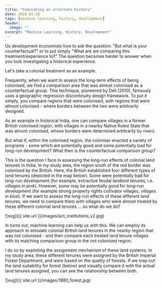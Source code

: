 ```yaml
---
title: "Simulating an alternate history"
date: 2018-01-28
tags: [machine learning, history, development]
header:
  image: ""
excerpt: "Machine Learning, History, Development"
---
```


Us development economists love to ask the question: "But what is your counterfactual?" or to put simply "What are we comparing this treatment/experience to?" The question becomes harder to answer when you look investigating a historical experience.

Let's take a colonial treatment as an example.

Frequently, when we want to assess the long-term effects of being colonised, we find a comparison area that was almost colonised as a counterfactual group. This technique, pioneered by Dell (2010), famously uses a geographic regression discontinuity design framework. To put it simply, you compare regions that were colonised, with regions that were *almost* colonised - where borders between the two were arbitrarily designed.

As an example in historical India, one can compare villages in a former British colonised region, with villages in a nearby Native Ruled State that was almost colonised, whose borders were determined arbitrarily by rivers.

But what if, within the colonised region, the coloniser enacted a variety of programs - some which are potentially good and some potentially bad for long-run development? What then is the counterfactual comparison group?

This is the question I face in assessing the long-run effects of colonial land tenures in India. In my study area, the region south of the red border was colonised by the British. Here, the British established four different types of land tenures (depicted in the map below). Some were potentially bad for long-run development (for example, extractive feudal landlord tenures, i.e. *villages in pink*). However, some may be potentially good for long-run development (for example strong property rights cultivator villages, *villages in blue*). If we want to assess the long-run effects of these different land tenures, we need to compare them with villages who were almost treated by these different colonial land tenures ... so what do we do?

![svg]({{ site.url }}/images/act_institutions_v2.jpg)

In turns out, machine learning can help us with this. We can employ its approach to simulate colonial British land tenures in the nearby region that was not colonised - and then compare each treated land tenure villages with its matching comparison group in the not colonised region.

I do so by exploiting the assignment mechanism of these land systems. In my study area, these different tenures were assigned by the British Imperial Forest Department, and were based on the quality of forests.
If we map out the land suitability for forest (below) and visually compare it with the actual land tenures assigned, you can see the relationship between both.

![svg]({{ site.url }}/images/1880_forest.jpg)
